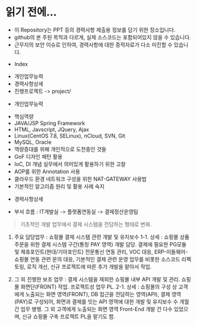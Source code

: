 # 읽기 전에...
- 이 Repository는 PPT 등의 경력사항 제출용 정보를 담기 위한 장소입니다.
- github의 본 주된 목적과 다르게, 실제 소스코드는 포함되어있지 않을 수 있습니다.
- 근무지의 보안 이슈로 인하여, 경력사항에 대한 증적자료가 다소 미진할 수 있습니다.


* Index
- 개인업무능력
- 경력사항상세
- 진행프로젝트 -> project/


* 개인업무능력
 - 핵심역량
  - JAVA/JSP Spring Framework
  - HTML, Javscript, JQuery, Ajax
  - Linux(CentOS 7.8, SELinux), nCloud, SVN, Git
  - MySQL, Oracle
 - 역량증대를 위해 개인적으로 도전중인 것들
  - GoF 디자인 패턴 활용
  - IoC, DI 개념 실무에서 의미있게 활용하기 위한 고찰
  - AOP를 위한 Annotation 사용
  - 클라우드 환경 네트워크 구성을 위한 NAT-GATEWAY 사용법
  - 기본적인 알고리즘 원리 및 활용 사례 숙지

* 경력사항상세
 - 부서 흐름 : IT개발실 -> 플랫폼연동실 -> 결제정산운영팀
  > 기초적인 개발 업무에서 결제 시스템을 전담하는 형태로 변화.

 1. 주요 담당업무 : 쇼핑몰 결제 시스템 관련 개발 및 유지보수
  1-1. 상세 : 쇼핑몰 상품 주문을 위한 결제 시스템 구간(통칭 PAY 영역) 개발 담당. 결제에 필요한 PG모듈 및 제휴포인트(현대/기아포인트) 전문통신 연동 관리, VOC 대응, ERP-미들웨어-쇼핑몰 연동 관련 문의 대응, 기본적인 결제 관련 운영 업무를 비롯한 소스코드 리팩토링, 로직 개선, 신규 프로젝트에 따른 추가 개발을 맡아서 작업.

 2. 그 외 진행한 보조 업무 : 결제 시스템을 제외한 쇼핑몰 내부 API 개발 및 관리. 쇼핑몰 화면단(FRONT) 작업. 프로젝트성 업무 PL.
  2-1. 상세 : 쇼핑몰의 구성 상 고객에게 노출되는 화면 영역(FRONT), DB 접근을 전담하는 영역(API), 결제 영역(PAY)로 구성되어, 화면과 결제를 잇는 API 영역에 대한 개발 및 유지보수 수 개월 간 업무 병행. 그 외 고객에게 노출되는 화면 영역 Front-End 개발 건 다수 있었으며, 신규 쇼핑몰 구축 프로젝트 PL을 맡기도 함.

